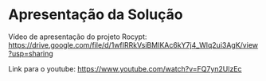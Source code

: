 # Apresentação da Solução

Vídeo de apresentação do projeto Rocypt:
https://drive.google.com/file/d/1wfIRRkVsiBMIKAc6kY7j4_Wlq2ui3AgK/view?usp=sharing

Link para o youtube: https://www.youtube.com/watch?v=FQ7yn2UlzEc
